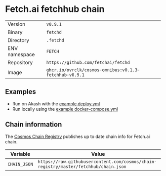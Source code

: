 # Fetch.ai fetchhub chain

| | |
|---|---|
|Version|`v0.9.1`|
|Binary|`fetchd`|
|Directory|`.fetchd`|
|ENV namespace|`FETCH`|
|Repository|`https://github.com/fetchai/fetchd`|
|Image|`ghcr.io/ovrclk/cosmos-omnibus:v0.1.3-fetchhub-v0.9.1`|

## Examples

- Run on Akash with the [example deploy.yml](./deploy.yml)
- Run locally using the [example docker-compose.yml](./docker-compose.yml)

## Chain information

The [Cosmos Chain Registry](https://github.com/cosmos/chain-registry) publishes up to date chain info for Fetch.ai chain.

|Variable|Value|
|---|---|
|`CHAIN_JSON`|`https://raw.githubusercontent.com/cosmos/chain-registry/master/fetchhub/chain.json`|